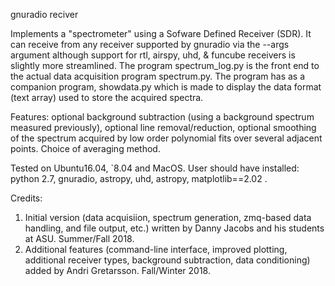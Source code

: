 gnuradio reciver

 Implements a "spectrometer" using a Sofware Defined Receiver (SDR). It can receive
from any receiver supported by gnuradio via the --args argument although support 
for  rtl, airspy, uhd, & funcube receivers is slightly more streamlined. The program 
spectrum_log.py  is the front end to the actual data acquisition program spectrum.py. 
The program has as  a companion program, showdata.py which is made to display the 
data format (text array) used to store the acquired spectra. 

Features: optional background subtraction (using a 
background spectrum measured previously), optional line removal/reduction, optional 
smoothing of the spectrum acquired by low order polynomial fits over several adjacent
points. Choice of averaging method.

Tested on Ubuntu16.04, `8.04 and MacOS. User should have installed: python 2.7, 
gnuradio, astropy, uhd, astropy, matplotlib==2.02 .

Credits: 
1. Initial version (data acquisiion, spectrum generation, zmq-based data handling, and 
file output, etc.) written by Danny Jacobs and his students at ASU. Summer/Fall 2018.
2. Additional features (command-line interface, improved plotting, additional receiver types, 
background subtraction, data conditioning) added by Andri Gretarsson. Fall/Winter 2018.
